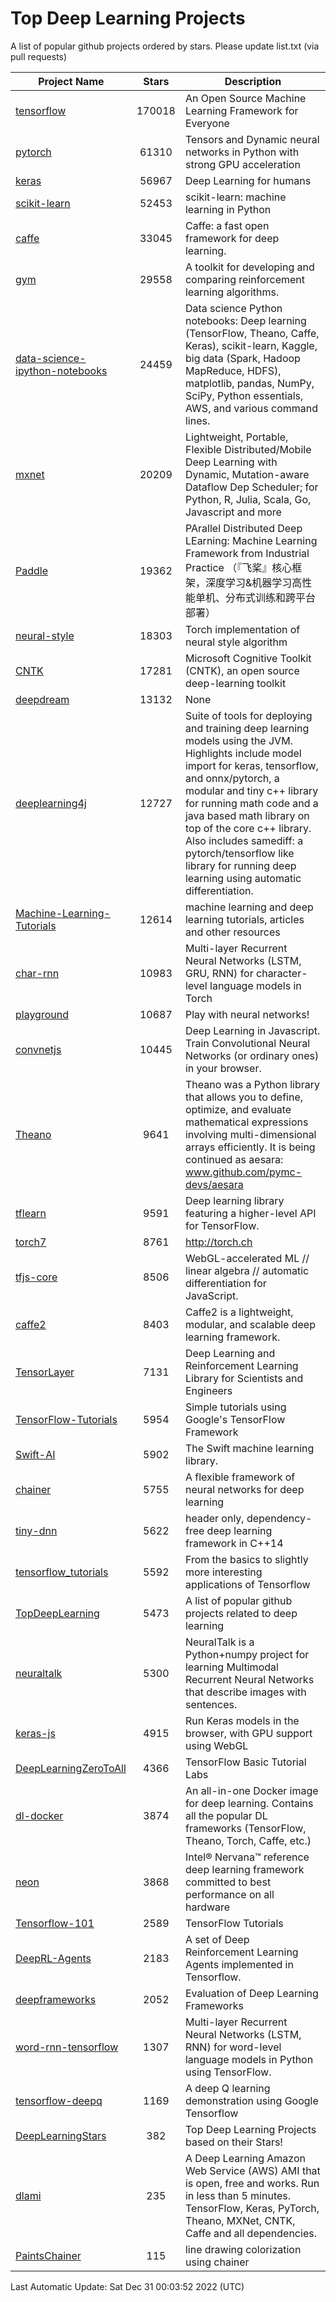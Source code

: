 # Top Deep Learning Projects
A list of popular github projects ordered by stars.
Please update list.txt (via pull requests)

|Project Name| Stars | Description |
| ---------- |:-----:| ----------- |
| [tensorflow](https://github.com/tensorflow/tensorflow) | 170018 | An Open Source Machine Learning Framework for Everyone |
| [pytorch](https://github.com/pytorch/pytorch) | 61310 | Tensors and Dynamic neural networks in Python with strong GPU acceleration |
| [keras](https://github.com/keras-team/keras) | 56967 | Deep Learning for humans |
| [scikit-learn](https://github.com/scikit-learn/scikit-learn) | 52453 | scikit-learn: machine learning in Python |
| [caffe](https://github.com/BVLC/caffe) | 33045 | Caffe: a fast open framework for deep learning. |
| [gym](https://github.com/openai/gym) | 29558 | A toolkit for developing and comparing reinforcement learning algorithms. |
| [data-science-ipython-notebooks](https://github.com/donnemartin/data-science-ipython-notebooks) | 24459 | Data science Python notebooks: Deep learning (TensorFlow, Theano, Caffe, Keras), scikit-learn, Kaggle, big data (Spark, Hadoop MapReduce, HDFS), matplotlib, pandas, NumPy, SciPy, Python essentials, AWS, and various command lines. |
| [mxnet](https://github.com/apache/mxnet) | 20209 | Lightweight, Portable, Flexible Distributed/Mobile Deep Learning with Dynamic, Mutation-aware Dataflow Dep Scheduler; for Python, R, Julia, Scala, Go, Javascript and more |
| [Paddle](https://github.com/PaddlePaddle/Paddle) | 19362 | PArallel Distributed Deep LEarning: Machine Learning Framework from Industrial Practice （『飞桨』核心框架，深度学习&机器学习高性能单机、分布式训练和跨平台部署） |
| [neural-style](https://github.com/jcjohnson/neural-style) | 18303 | Torch implementation of neural style algorithm |
| [CNTK](https://github.com/microsoft/CNTK) | 17281 | Microsoft Cognitive Toolkit (CNTK), an open source deep-learning toolkit |
| [deepdream](https://github.com/google/deepdream) | 13132 | None |
| [deeplearning4j](https://github.com/deeplearning4j/deeplearning4j) | 12727 | Suite of tools for deploying and training deep learning models using the JVM. Highlights include model import for keras, tensorflow, and onnx/pytorch, a modular and tiny c++ library for running math code and a java based math library on top of the core c++ library. Also includes samediff: a pytorch/tensorflow like library for running deep learning using automatic differentiation. |
| [Machine-Learning-Tutorials](https://github.com/ujjwalkarn/Machine-Learning-Tutorials) | 12614 | machine learning and deep learning tutorials, articles and other resources  |
| [char-rnn](https://github.com/karpathy/char-rnn) | 10983 | Multi-layer Recurrent Neural Networks (LSTM, GRU, RNN) for character-level language models in Torch |
| [playground](https://github.com/tensorflow/playground) | 10687 | Play with neural networks! |
| [convnetjs](https://github.com/karpathy/convnetjs) | 10445 | Deep Learning in Javascript. Train Convolutional Neural Networks (or ordinary ones) in your browser. |
| [Theano](https://github.com/Theano/Theano) | 9641 | Theano was a Python library that allows you to define, optimize, and evaluate mathematical expressions involving multi-dimensional arrays efficiently. It is being continued as aesara: www.github.com/pymc-devs/aesara |
| [tflearn](https://github.com/tflearn/tflearn) | 9591 | Deep learning library featuring a higher-level API for TensorFlow. |
| [torch7](https://github.com/torch/torch7) | 8761 | http://torch.ch |
| [tfjs-core](https://github.com/tensorflow/tfjs-core) | 8506 | WebGL-accelerated ML // linear algebra // automatic differentiation for JavaScript. |
| [caffe2](https://github.com/facebookarchive/caffe2) | 8403 | Caffe2 is a lightweight, modular, and scalable deep learning framework. |
| [TensorLayer](https://github.com/tensorlayer/TensorLayer) | 7131 | Deep Learning and Reinforcement Learning Library for Scientists and Engineers  |
| [TensorFlow-Tutorials](https://github.com/nlintz/TensorFlow-Tutorials) | 5954 | Simple tutorials using Google's TensorFlow Framework |
| [Swift-AI](https://github.com/Swift-AI/Swift-AI) | 5902 | The Swift machine learning library. |
| [chainer](https://github.com/chainer/chainer) | 5755 | A flexible framework of neural networks for deep learning |
| [tiny-dnn](https://github.com/tiny-dnn/tiny-dnn) | 5622 | header only, dependency-free deep learning framework in C++14 |
| [tensorflow_tutorials](https://github.com/pkmital/tensorflow_tutorials) | 5592 | From the basics to slightly more interesting applications of Tensorflow |
| [TopDeepLearning](https://github.com/aymericdamien/TopDeepLearning) | 5473 | A list of popular github projects related to deep learning |
| [neuraltalk](https://github.com/karpathy/neuraltalk) | 5300 | NeuralTalk is a Python+numpy project for learning Multimodal Recurrent Neural Networks that describe images with sentences. |
| [keras-js](https://github.com/transcranial/keras-js) | 4915 | Run Keras models in the browser, with GPU support using WebGL |
| [DeepLearningZeroToAll](https://github.com/hunkim/DeepLearningZeroToAll) | 4366 | TensorFlow Basic Tutorial Labs |
| [dl-docker](https://github.com/floydhub/dl-docker) | 3874 | An all-in-one Docker image for deep learning. Contains all the popular DL frameworks (TensorFlow, Theano, Torch, Caffe, etc.) |
| [neon](https://github.com/NervanaSystems/neon) | 3868 | Intel® Nervana™ reference deep learning framework committed to best performance on all hardware |
| [Tensorflow-101](https://github.com/sjchoi86/Tensorflow-101) | 2589 | TensorFlow Tutorials |
| [DeepRL-Agents](https://github.com/awjuliani/DeepRL-Agents) | 2183 | A set of Deep Reinforcement Learning Agents implemented in Tensorflow. |
| [deepframeworks](https://github.com/zer0n/deepframeworks) | 2052 | Evaluation of Deep Learning Frameworks |
| [word-rnn-tensorflow](https://github.com/hunkim/word-rnn-tensorflow) | 1307 | Multi-layer Recurrent Neural Networks (LSTM, RNN) for word-level language models in Python using TensorFlow. |
| [tensorflow-deepq](https://github.com/siemanko/tensorflow-deepq) | 1169 | A deep Q learning demonstration using Google Tensorflow |
| [DeepLearningStars](https://github.com/hunkim/DeepLearningStars) | 382 | Top Deep Learning Projects based on their Stars! |
| [dlami](https://github.com/ritchieng/dlami) | 235 | A Deep Learning Amazon Web Service (AWS) AMI that is open, free and works. Run in less than 5 minutes. TensorFlow, Keras, PyTorch, Theano, MXNet, CNTK, Caffe and all dependencies. |
| [PaintsChainer](https://github.com/taizan/PaintsChainer) | 115 | line drawing colorization using chainer |

Last Automatic Update: Sat Dec 31 00:03:52 2022 (UTC)
